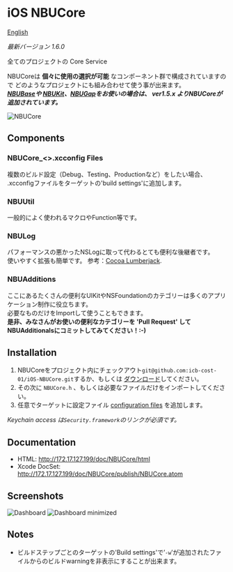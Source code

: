 iOS NBUCore
===========  
[English](https://github.com/icb-cost-01/iOS-NBUCore/blob/master/README.md)

_最新バージョン 1.6.0_

全てのプロジェクトの Core Service  

NBUCoreは **個々に使用の選択が可能** なコンポーネント群で構成されていますので
どのようなプロジェクトにも組み合わせて使う事が出来ます。  
__*[NBUBase](https://github.com/icb-cost-01/iOS-NBUBase)や
[NBUKit](https://github.com/icb-cost-01/iOS-NBUKit)、[NBUGap](https://github.com/icb-cost-01/iOS-NBUGap)をお使いの場合は、
ver1.5.x よりNBUCoreが追加されています。*__

![NBUCore](https://github.com/icb-cost-01/iOS-NBUCore/wiki/images/NBUCore.png)

Components
----------

### NBUCore_<>.xcconfig Files

複数のビルド設定（Debug、Testing、Productionなど）をしたい場合、  
.xcconfigファイルをターゲットの'build settings'に追加します。

### NBUUtil

一般的によく使われるマクロやFunction等です。

### NBULog

パフォーマンスの悪かったNSLogに取って代わるとても便利な後継者です。  
使いやすく拡張も簡単です。 参考：[Cocoa Lumberjack](https://github.com/robbiehanson/CocoaLumberjack).

### NBUAdditions

ここにあるたくさんの便利なUIKitやNSFoundationのカテゴリーは多くのアプリケーション制作に役立ちます。  
必要なものだけをImportして使うこともできます。  
**是非、みなさんがお使いの便利なカテゴリーを 'Pull Request' してNBUAdditionalsにコミットしてみてください！:-)**

Installation
------------

1. NBUCoreをプロジェクト内にチェックアウト`git@github.com:icb-cost-01/iOS-NBUCore.git`するか、もしくは [ダウンロード](https://github.com/icb-cost-01/iOS-NBUCore/tags)してください。  
2. その次に `NBUCore.h` 、もしくは必要なファイルだけをインポートしてください。  
3. 任意でターゲットに設定ファイル [configuration files](#nbucore_xcconfig-files) を追加します。  
 
_Keychain access は`Security.framework`のリンクが必須です。_
 
Documentation
-------------
 
* HTML: http://172.17.127.199/doc/NBUCore/html
* Xcode DocSet: http://172.17.127.199/doc/NBUCore/publish/NBUCore.atom
 
Screenshots
-----------
 
![Dashboard](https://github.com/icb-cost-01/iOS-NBUCore/wiki/images/Dashboard.png "On-device log console")
![Dashboard minimized](https://github.com/icb-cost-01/iOS-NBUCore/wiki/images/Dashboard_minimized.png "Minimized log console")


Notes
-----
 
* ビルドステップごとのターゲットの'Build settings'で’<code>-w</code>’が追加されたファイルからのビルドwarningを非表示にすることが出来ます。 


